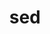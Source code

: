 ---
title: "sed"
layout: cache
categories: [package, develop]
meta: {"versions": ["4.8", "4.9"], "compilers": ["gcc@=11.1.0", "gcc@=11.3.0", "gcc@=7.3.1", "gcc@=7.5.0", "oneapi@=2023.2.0"], "oss": ["amzn2", "ubuntu18.04", "ubuntu20.04", "ubuntu22.04"], "platforms": ["linux"], "targets": ["x86_64", "x86_64_v3"], "stacks": ["data-vis-sdk", "e4s", "e4s-oneapi", "ml-linux-x86_64-cpu", "ml-linux-x86_64-cuda", "ml-linux-x86_64-rocm", "radiuss", "root"], "num_specs": 10, "num_specs_by_stack": {"root": 10, "ml-linux-x86_64-cuda": 2, "ml-linux-x86_64-rocm": 2, "ml-linux-x86_64-cpu": 2, "radiuss": 4, "e4s-oneapi": 1, "e4s": 2, "data-vis-sdk": 1}}
spec_details: [{"hash": "ohx6o27ospkzbgr7ihp6dzie4gvchc7h", "compiler": "gcc@=7.3.1", "versions": ["4.8"], "os": "amzn2", "platform": "linux", "target": "x86_64_v3", "variants": [], "stacks": ["root"], "size": "-", "tarball": "https://binaries.spack.io/develop/build_cache/linux-amzn2-x86_64_v3/gcc-7.3.1/sed-4.8/linux-amzn2-x86_64_v3-gcc-7.3.1-sed-4.8-ohx6o27ospkzbgr7ihp6dzie4gvchc7h.spack"}, {"hash": "3m5zdw47l6ijykpeuesrtons2bezryae", "compiler": "gcc@=7.3.1", "versions": ["4.8"], "os": "amzn2", "platform": "linux", "target": "x86_64_v3", "variants": ["build_system=autotools"], "stacks": ["root", "ml-linux-x86_64-cuda", "ml-linux-x86_64-rocm", "ml-linux-x86_64-cpu"], "size": "-", "tarball": "https://binaries.spack.io/develop/build_cache/linux-amzn2-x86_64_v3/gcc-7.3.1/sed-4.8/linux-amzn2-x86_64_v3-gcc-7.3.1-sed-4.8-3m5zdw47l6ijykpeuesrtons2bezryae.spack"}, {"hash": "vmbsnmex5nr5p5d6tgsnthtqzxoveezo", "compiler": "gcc@=7.5.0", "versions": ["4.8"], "os": "ubuntu18.04", "platform": "linux", "target": "x86_64", "variants": [], "stacks": ["root", "radiuss"], "size": "-", "tarball": "https://binaries.spack.io/develop/build_cache/linux-ubuntu18.04-x86_64/gcc-7.5.0/sed-4.8/linux-ubuntu18.04-x86_64-gcc-7.5.0-sed-4.8-vmbsnmex5nr5p5d6tgsnthtqzxoveezo.spack"}, {"hash": "k6kt6lc6xqzwkhfyobig4b557bwsv7he", "compiler": "gcc@=7.5.0", "versions": ["4.8"], "os": "ubuntu18.04", "platform": "linux", "target": "x86_64", "variants": ["build_system=autotools"], "stacks": ["root", "radiuss"], "size": "-", "tarball": "https://binaries.spack.io/develop/build_cache/linux-ubuntu18.04-x86_64/gcc-7.5.0/sed-4.8/linux-ubuntu18.04-x86_64-gcc-7.5.0-sed-4.8-k6kt6lc6xqzwkhfyobig4b557bwsv7he.spack"}, {"hash": "nd2ygawtbxjxid66jf6d3appukxcldiu", "compiler": "gcc@=7.5.0", "versions": ["4.8"], "os": "ubuntu18.04", "platform": "linux", "target": "x86_64", "variants": [], "stacks": ["root", "radiuss"], "size": "-", "tarball": "https://binaries.spack.io/develop/build_cache/linux-ubuntu18.04-x86_64/gcc-7.5.0/sed-4.8/linux-ubuntu18.04-x86_64-gcc-7.5.0-sed-4.8-nd2ygawtbxjxid66jf6d3appukxcldiu.spack"}, {"hash": "yz3fg2hlzpr5dmemv3dtiygmhzb54sw2", "compiler": "gcc@=7.5.0", "versions": ["4.8"], "os": "ubuntu18.04", "platform": "linux", "target": "x86_64_v3", "variants": ["build_system=autotools"], "stacks": ["root", "radiuss"], "size": "-", "tarball": "https://binaries.spack.io/develop/build_cache/linux-ubuntu18.04-x86_64_v3/gcc-7.5.0/sed-4.8/linux-ubuntu18.04-x86_64_v3-gcc-7.5.0-sed-4.8-yz3fg2hlzpr5dmemv3dtiygmhzb54sw2.spack"}, {"hash": "isx7wehuiinp42hnkqwruhtlyuosmdvt", "compiler": "oneapi@=2023.2.0", "versions": ["4.9"], "os": "ubuntu20.04", "platform": "linux", "target": "x86_64", "variants": ["build_system=autotools"], "stacks": ["root", "e4s-oneapi"], "size": "-", "tarball": "https://binaries.spack.io/develop/build_cache/linux-ubuntu20.04-x86_64/oneapi-2023.2.0/sed-4.9/linux-ubuntu20.04-x86_64-oneapi-2023.2.0-sed-4.9-isx7wehuiinp42hnkqwruhtlyuosmdvt.spack"}, {"hash": "5ybuktvougo3k235n4ytykej3kxscd5z", "compiler": "gcc@=11.1.0", "versions": ["4.9"], "os": "ubuntu20.04", "platform": "linux", "target": "x86_64_v3", "variants": ["build_system=autotools"], "stacks": ["root", "e4s", "data-vis-sdk"], "size": "-", "tarball": "https://binaries.spack.io/develop/build_cache/linux-ubuntu20.04-x86_64_v3/gcc-11.1.0/sed-4.9/linux-ubuntu20.04-x86_64_v3-gcc-11.1.0-sed-4.9-5ybuktvougo3k235n4ytykej3kxscd5z.spack"}, {"hash": "xp5e2agyzqli4gssbx2awhdu7sdzchzu", "compiler": "gcc@=11.1.0", "versions": ["4.8"], "os": "ubuntu20.04", "platform": "linux", "target": "x86_64_v3", "variants": ["build_system=autotools"], "stacks": ["root", "e4s"], "size": "-", "tarball": "https://binaries.spack.io/develop/build_cache/linux-ubuntu20.04-x86_64_v3/gcc-11.1.0/sed-4.8/linux-ubuntu20.04-x86_64_v3-gcc-11.1.0-sed-4.8-xp5e2agyzqli4gssbx2awhdu7sdzchzu.spack"}, {"hash": "ll4mlu7eqqqsyahflqfoy5262ecld45a", "compiler": "gcc@=11.3.0", "versions": ["4.9"], "os": "ubuntu22.04", "platform": "linux", "target": "x86_64_v3", "variants": ["build_system=autotools"], "stacks": ["root", "ml-linux-x86_64-cuda", "ml-linux-x86_64-rocm", "ml-linux-x86_64-cpu"], "size": "-", "tarball": "https://binaries.spack.io/develop/build_cache/linux-ubuntu22.04-x86_64_v3/gcc-11.3.0/sed-4.9/linux-ubuntu22.04-x86_64_v3-gcc-11.3.0-sed-4.9-ll4mlu7eqqqsyahflqfoy5262ecld45a.spack"}]
---